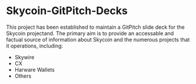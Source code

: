 # Skycoin-GitPitch-Decks
This project has been established to maintain a GitPitch slide deck for the Skycoin projectand. The primary aim is to provide an accessable and factual source of information about Skycoin and the numerous projects that it operations, including:
- Skywire
- CX
- Harware Wallets
- Others

